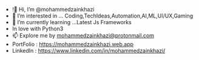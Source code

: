 - !👋 Hi, I’m @mohammedzainkhazi
- 👀 I’m interested in ... Coding,TechIdeas,Automation,AI,ML,UI/UX,Gaming
- 🌱 I’m currently learning ...Latest Js Frameworks
- In love with Python3  
- 📫 Explore me by mohammedzainkhazi@protonmail.com
- PortFolio : https://mohammedzainkhazi.web.app 
- LinkedIn  : https://www.linkedin.com/in/mohammedzainkhazi/

